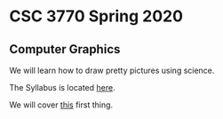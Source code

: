 # CSC 3770 Spring 2020

## Computer Graphics

We will learn how to draw pretty pictures using science.

The Syllabus is located [here](./SYLLABUS.md).

We will cover [this](./hello_world) first thing.
